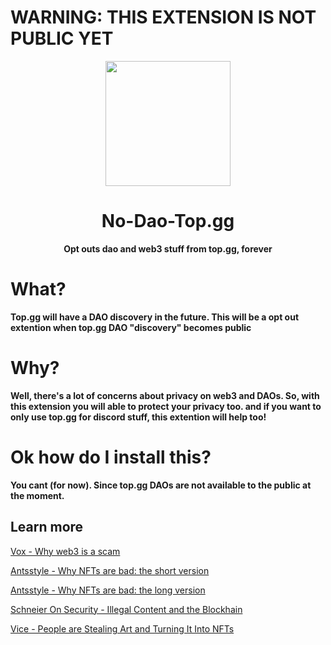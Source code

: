 # WARNING: THIS EXTENSION IS NOT PUBLIC YET


<div align="center">

<img height="200" src="https://cdn.poketalebot.com/img/topgg.svg">

# No-Dao-Top.gg

**Opt outs dao and web3 stuff from top.gg, forever**
 </div>
 
 
 # What?
 
 **Top.gg will have a DAO discovery in the future. This will be a opt out extention when top.gg DAO "discovery" becomes public**
 
 
 # Why?
 
 **Well, there's a lot of concerns about privacy on web3 and DAOs. So, with this extension you will able to protect your privacy too. and if you want to only use top.gg for discord stuff, this extention will help too!**
 
 
 # Ok how do I install this?
 **You cant (for now). Since top.gg DAOs are not available to the public at the moment.**
 
 
 ## Learn more
 
 [Vox - Why web3 is a scam](https://www.vox.com/recode/22907072/web3-crypto-nft-bitcoin-metaverse)
 
 [Antsstyle - Why NFTs are bad: the short version](https://antsstyle.medium.com/why-nfts-are-bad-the-short-version-48acff22c54b)
 
 [Antsstyle - Why NFTs are bad: the long version](https://antsstyle.medium.com/why-nfts-are-bad-the-long-version-2c16dae145e2)
 
 [Schneier On Security - Illegal Content and the Blockhain](https://www.schneier.com/blog/archives/2021/03/illegal-content-and-the-blockchain.html)
 
 [Vice - People are Stealing Art and Turning It Into NFTs](https://www.vice.com/en/article/n7vxe7/people-are-stealing-art-and-turning-it-into-nfts)
